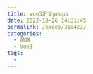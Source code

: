 ```yaml
---
title: vue3定义props
date: 2022-10-26 14:31:45
permalink: /pages/31a4c2/
categories:
  - 前端
  - Vue3
tags:
  - 
---
```


